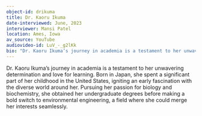 ```yaml
---
object-id: drikuma
title: Dr. Kaoru Ikuma
date-interviewed: June, 2023
interviewer: Mansi Patel
location: Ames, Iowa
av_source: YouTube
audiovideo-id: LuV_-_g2lKk
bio: "Dr. Kaoru Ikuma’s journey in academia is a testament to her unwavering determination and love for learning. Born in Japan, she spent a significant part of her childhood in the United States, igniting an early fascination with the diverse world around her. Pursuing her passion for biology and biochemistry, she obtained her undergraduate degrees before making a bold switch to environmental engineering, a field where she could merge her interests seamlessly."
---
```


Dr. Kaoru Ikuma’s journey in academia is a testament to her unwavering determination and love for learning. Born in Japan, she spent a significant part of her childhood in the United States, igniting an early fascination with the diverse world around her. Pursuing her passion for biology and biochemistry, she obtained her undergraduate degrees before making a bold switch to environmental engineering, a field where she could merge her interests seamlessly.

